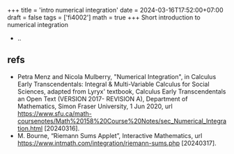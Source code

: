 +++
title = 'intro numerical integration'
date = 2024-03-16T17:52:00+07:00
draft = false
tags = ['fi4002']
math = true
+++
Short introduction to numerical integration
<!--more-->

+ ..


## refs
+ Petra Menz and Nicola Mulberry, "Numerical Integration", in Calculus Early Transcendentals: Integral & Multi-Variable Calculus for Social Sciences, adapted from Lyryx' textbook, Calculus Early Transcendentals an Open Text (VERSION 2017- REVISION A), Department of Mathematics, Simon Fraser University, 1 Jun 2020, url https://www.sfu.ca/math-coursenotes/Math%20158%20Course%20Notes/sec_Numerical_Integration.html [20240316].
+ M. Bourne, “Riemann Sums Applet”, Interactive Mathematics, url https://www.intmath.com/integration/riemann-sums.php [20240317].
